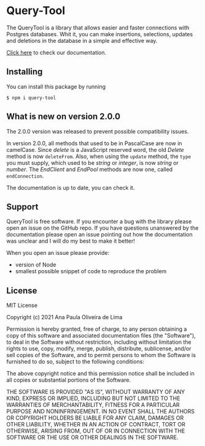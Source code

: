 # Query-Tool
The QueryTool is a library that allows easier and faster connections with Postgres databases. Whit it, you can make insertions, selections, updates and deletions in the database in a simple and effective way.

[Click here](https://github.com/anapolima/Query-Tool/wiki) to check our documentation.

## Installing
You can install this package by running
```
$ npm i query-tool
```

## What is new on version 2.0.0
The 2.0.0 version was released to prevent possible compatibility issues.

In version 2.0.0, all methods that used to be in PascalCase are now in camelCase. Since _delete_ is a JavaScript reserved word, the old _Delete_ method is now `deleteFrom`. Also, when using the `update` method, the `type` you must supply, which used to be _string_ or _integer_, is now _string_ or _number_. The _EndClient_ and _EndPool_ methods are now one, called `endConnection`.

The documentation is up to date, you can check it.
## Support
QueryTool is free software. If you encounter a bug with the library please open an issue on the GitHub repo. If you have questions unanswered by the documentation please open an issue pointing out how the documentation was unclear and I will do my best to make it better!

When you open an issue please provide:

* version of Node
* smallest possible snippet of code to reproduce the problem

## License
MIT License

Copyright (c) 2021 Ana Paula Oliveira de Lima

Permission is hereby granted, free of charge, to any person obtaining a copy
of this software and associated documentation files (the "Software"), to deal
in the Software without restriction, including without limitation the rights
to use, copy, modify, merge, publish, distribute, sublicense, and/or sell
copies of the Software, and to permit persons to whom the Software is
furnished to do so, subject to the following conditions:

The above copyright notice and this permission notice shall be included in all
copies or substantial portions of the Software.

THE SOFTWARE IS PROVIDED "AS IS", WITHOUT WARRANTY OF ANY KIND, EXPRESS OR
IMPLIED, INCLUDING BUT NOT LIMITED TO THE WARRANTIES OF MERCHANTABILITY,
FITNESS FOR A PARTICULAR PURPOSE AND NONINFRINGEMENT. IN NO EVENT SHALL THE
AUTHORS OR COPYRIGHT HOLDERS BE LIABLE FOR ANY CLAIM, DAMAGES OR OTHER
LIABILITY, WHETHER IN AN ACTION OF CONTRACT, TORT OR OTHERWISE, ARISING FROM,
OUT OF OR IN CONNECTION WITH THE SOFTWARE OR THE USE OR OTHER DEALINGS IN THE
SOFTWARE.
